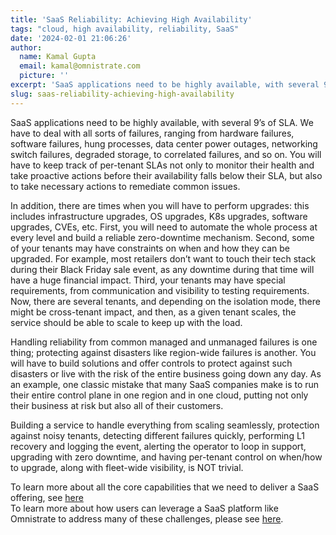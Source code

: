 ```yaml
---
title: 'SaaS Reliability: Achieving High Availability'
tags: "cloud, high availability, reliability, SaaS"
date: '2024-02-01 21:06:26'
author:
  name: Kamal Gupta
  email: kamal@omnistrate.com
  picture: ''
excerpt: 'SaaS applications need to be highly available, with several 9’s of SLA.'
slug: saas-reliability-achieving-high-availability
---
```


SaaS applications need to be highly available, with several 9’s of SLA. We have to deal with all sorts of failures, ranging from hardware failures, software failures, hung processes, data center power outages, networking switch failures, degraded storage, to correlated failures, and so on. You will have to keep track of per-tenant SLAs not only to monitor their health and take proactive actions before their availability falls below their SLA, but also to take necessary actions to remediate common issues.

In addition, there are times when you will have to perform upgrades: this includes infrastructure upgrades, OS upgrades, K8s upgrades, software upgrades, CVEs, etc. First, you will need to automate the whole process at every level and build a reliable zero-downtime mechanism. Second, some of your tenants may have constraints on when and how they can be upgraded. For example, most retailers don’t want to touch their tech stack during their Black Friday sale event, as any downtime during that time will have a huge financial impact. Third, your tenants may have special requirements, from communication and visibility to testing requirements. Now, there are several tenants, and depending on the isolation mode, there might be cross-tenant impact, and then, as a given tenant scales, the service should be able to scale to keep up with the load.

Handling reliability from common managed and unmanaged failures is one thing; protecting against disasters like region-wide failures is another. You will have to build solutions and offer controls to protect against such disasters or live with the risk of the entire business going down any day. As an example, one classic mistake that many SaaS companies make is to run their entire control plane in one region and in one cloud, putting not only their business at risk but also all of their customers.

Building a service to handle everything from scaling seamlessly, protection against noisy tenants, detecting different failures quickly, performing L1 recovery and logging the event, alerting the operator to loop in support, upgrading with zero downtime, and having per-tenant control on when/how to upgrade, along with fleet-wide visibility, is NOT trivial.

To learn more about all the core capabilities that we need to deliver a SaaS offering, see [here][1]
<br>
To learn more about how users can leverage a SaaS platform like Omnistrate to address many of these challenges, please see [here][2].


  [1]: https://blog.omnistrate.com/posts/52
  [2]: https://blog.omnistrate.com/posts/53
